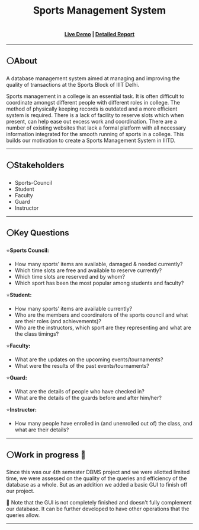 <h1 align="center" style="padding-top:60px; font-family:'Roboto'">Sports Management System<h1>
    <h4 align="center">
        <a href='https://sports-web-app.herokuapp.com'>Live Demo</a>
        <a> | </a>
        <a href='https://docs.google.com/document/d/1sMKhVDJFwjJc1q-x7H20YCM_yGGDHE2jECnCJ6yrNUY/edit?usp=sharing'>Detailed Report</a>
        <a>
    </h4>
    <hr>

## :white_circle:About

A database management system aimed at managing and improving the quality of transactions at the Sports Block of IIIT Delhi.

Sports management in a college is an essential task. It is often difficult to coordinate amongst different people with different roles in college. The method of physically keeping records is outdated and a more efficient system is required. There is a lack of facility to reserve slots which when present, can help ease out excess work and coordination. There are a number of existing websites that lack a formal platform with all necessary information integrated for the smooth running of sports in a college. This builds our motivation to create a Sports Management System in IIITD.

<hr>

## :white_circle:Stakeholders

* Sports-Council
* Student
* Faculty
* Guard
* Instructor

<hr>

## :white_circle:Key Questions

:star:**Sports Council:**

   * How many sports’ items are available, damaged & needed currently?
   * Which time slots are free and available to reserve currently?
   * Which time slots are reserved and by whom?
   * Which sport has been the most popular among students and faculty?

:star:**Student:**

 * How many sports’ items are available currently?
 * Who are the members and coordinators of the sports council and what are their roles (and achievements)? 
 * Who are the instructors, which sport are they representing and what are the class timings?

:star:**Faculty:**

 * What are the updates on the upcoming events/tournaments?
 * What were the results of the past events/tournaments?

:star:**Guard:**

 * What are the details of people who have checked in?
 * What are the details of the guards before and after him/her?

:star:**Instructor:**

 * How many people have enrolled in (and unenrolled out of) the class, and what are their details?

<hr>

## :white_circle:Work in progress :construction:

Since this was our 4th semester DBMS project and we were allotted limited time, we were assessed on the quality of the queries and efficiency of the database as a whole. But as an addition we added a basic GUI to finish off our project. 

:loudspeaker: Note that the GUI is not completely finished and doesn't fully complement our database. It can be further developed to have other operations that the queries allow.

<hr>




